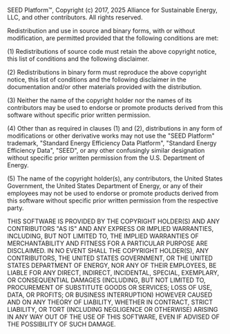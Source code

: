 SEED Platform™, Copyright (c) 2017, 2025 Alliance for Sustainable Energy, LLC, and other contributors.
All rights reserved.

Redistribution and use in source and binary forms, with or without modification, are permitted
provided that the following conditions are met:

(1) Redistributions of source code must retain the above copyright notice, this list of
conditions and the following disclaimer.

(2) Redistributions in binary form must reproduce the above copyright notice, this list of
conditions and the following disclaimer in the documentation and/or other materials provided
with the distribution.

(3) Neither the name of the copyright holder nor the names of its contributors may be used
to endorse or promote products derived from this software without specific prior written
permission.

(4) Other than as required in clauses (1) and (2), distributions in any form of modifications
or other derivative works may not use the "SEED Platform" trademark, "Standard Energy
Efficiency Data Platform", "Standard Energy Efficiency Data", "SEED", or any other confusingly
similar designation without specific prior written permission from the U.S. Department of Energy.

(5) The name of the copyright holder(s), any contributors, the United States Government, the
United States Department of Energy, or any of their employees may not be used to endorse or
promote products derived from this software without specific prior written permission from the
respective party.

THIS SOFTWARE IS PROVIDED BY THE COPYRIGHT HOLDER(S) AND ANY CONTRIBUTORS "AS IS" AND ANY
EXPRESS OR IMPLIED WARRANTIES, INCLUDING, BUT NOT LIMITED TO, THE IMPLIED WARRANTIES OF
MERCHANTABILITY AND FITNESS FOR A PARTICULAR PURPOSE ARE DISCLAIMED. IN NO EVENT SHALL THE
COPYRIGHT HOLDER(S), ANY CONTRIBUTORS, THE UNITED STATES GOVERNMENT, OR THE UNITED STATES
DEPARTMENT OF ENERGY, NOR ANY OF THEIR EMPLOYEES, BE LIABLE FOR ANY DIRECT, INDIRECT, INCIDENTAL,
SPECIAL, EXEMPLARY, OR CONSEQUENTIAL DAMAGES (INCLUDING, BUT NOT LIMITED TO, PROCUREMENT OF
SUBSTITUTE GOODS OR SERVICES; LOSS OF USE, DATA, OR PROFITS; OR BUSINESS INTERRUPTION) HOWEVER
CAUSED AND ON ANY THEORY OF LIABILITY, WHETHER IN CONTRACT, STRICT LIABILITY, OR TORT (INCLUDING
NEGLIGENCE OR OTHERWISE) ARISING IN ANY WAY OUT OF THE USE OF THIS SOFTWARE, EVEN IF ADVISED OF
THE POSSIBILITY OF SUCH DAMAGE.
